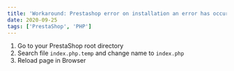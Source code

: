 ```yaml
---
title: 'Workaround: Prestashop error on installation an error has occurred'
date: 2020-09-25
tags: ['PrestaShop', 'PHP']
---
```


1. Go to your PrestaShop root directory
2. Search file `index.php.temp` and change name to `index.php`
3. Reload page in Browser
